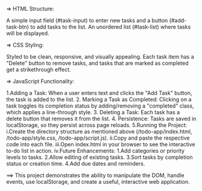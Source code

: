 => HTML Structure:

A simple input field (#task-input) to enter new tasks and a button (#add-task-btn) to add tasks to the list.
An unordered list (#task-list) where tasks will be displayed.

=> CSS Styling:

Styled to be clean, responsive, and visually appealing. Each task item has a "Delete" button to remove tasks, and tasks that are marked as completed get a strikethrough effect.

=> JavaScript Functionality:

1.Adding a Task: When a user enters text and clicks the "Add Task" button, the task is added to the list.
2. Marking a Task as Completed: Clicking on a task toggles its completion status by adding/removing a "completed" class, which applies a line-through style.
3. Deleting a Task: Each task has a delete button that removes it from the list.
4. Persistence: Tasks are saved in localStorage, so they persist across page reloads.
5.Running the Project:
i.Create the directory structure as mentioned above (/todo-app/index.html, /todo-app/style.css, /todo-app/script.js).
ii.Copy and paste the respective code into each file.
iii.Open index.html in your browser to see the interactive to-do list in action.
iv.Future Enhancements:
1.Add categories or priority levels to tasks.
2.Allow editing of existing tasks.
3.Sort tasks by completion status or creation time.
4.Add due dates and reminders.

==> This project demonstrates the ability to manipulate the DOM, handle events, use localStorage, and create a useful, interactive web application.




